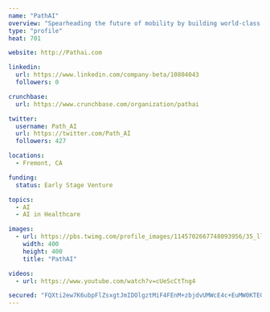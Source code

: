 ```yaml
---
name: "PathAI"
overview: "Spearheading the future of mobility by building world-class autonomous driving technology - safely, reliably, and at scale"
type: "profile"
heat: 701

website: http://Pathai.com

linkedin:
  url: https://www.linkedin.com/company-beta/10804043
  followers: 0

crunchbase:
  url: https://www.crunchbase.com/organization/pathai

twitter:
  username: Path_AI
  url: https://twitter.com/Path_AI
  followers: 427

locations:
  - Fremont, CA

funding:
  status: Early Stage Venture

topics:
  - AI
  - AI in Healthcare

images:
  - url: https://pbs.twimg.com/profile_images/1145702667748093956/35_lltOF_400x400.png
    width: 400
    height: 400
    title: "PathAI"

videos:
  - url: https://www.youtube.com/watch?v=cUeScCtTng4

secured: "FQXti2ew7K6ubpFlZsxgtJmIDOlgztMiF4FEnM+zbjdvUMWcE4c+EuMW0KTEGAHUCxOuIwrag+aJ1NriSKrXLLc78BoFQTUs/x8XKDZtjVugHLbqHiDxrhtt/DksktuR0wODWLvKLcJ4CM/lpkqZWKlFX+JkRc4tdEoa/khi7LR7WunvcpkP55Naz/36xC1LD8LWTrW374ndib0rFGgdSa8FhVNJHPOZxllqhcMFmXiHfA9nmrNGvoQU45h3kQHQxOiw9KFYDiK6OkVQ6axEWedcPfvnRT21CFeR/lz2PNPvcPBu5rqR7uBxuTJDxjPp;UIvQuGKcER1FQ7oY6dmgCA=="
---
```


